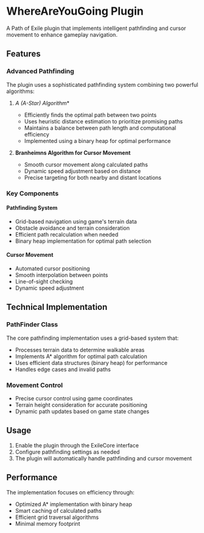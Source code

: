 # WhereAreYouGoing Plugin

A Path of Exile plugin that implements intelligent pathfinding and cursor movement to enhance gameplay navigation.

## Features

### Advanced Pathfinding

The plugin uses a sophisticated pathfinding system combining two powerful algorithms:

1. **A* (A-Star) Algorithm**
   - Efficiently finds the optimal path between two points
   - Uses heuristic distance estimation to prioritize promising paths
   - Maintains a balance between path length and computational efficiency
   - Implemented using a binary heap for optimal performance

2. **Branheimns Algorithm for Cursor Movement**
   - Smooth cursor movement along calculated paths
   - Dynamic speed adjustment based on distance
   - Precise targeting for both nearby and distant locations

### Key Components

#### Pathfinding System
- Grid-based navigation using game's terrain data
- Obstacle avoidance and terrain consideration
- Efficient path recalculation when needed
- Binary heap implementation for optimal path selection

#### Cursor Movement
- Automated cursor positioning
- Smooth interpolation between points
- Line-of-sight checking
- Dynamic speed adjustment

## Technical Implementation

### PathFinder Class
The core pathfinding implementation uses a grid-based system that:
- Processes terrain data to determine walkable areas
- Implements A* algorithm for optimal path calculation
- Uses efficient data structures (binary heap) for performance
- Handles edge cases and invalid paths

### Movement Control
- Precise cursor control using game coordinates
- Terrain height consideration for accurate positioning
- Dynamic path updates based on game state changes

## Usage

1. Enable the plugin through the ExileCore interface
2. Configure pathfinding settings as needed
3. The plugin will automatically handle pathfinding and cursor movement

## Performance

The implementation focuses on efficiency through:
- Optimized A* implementation with binary heap
- Smart caching of calculated paths
- Efficient grid traversal algorithms
- Minimal memory footprint